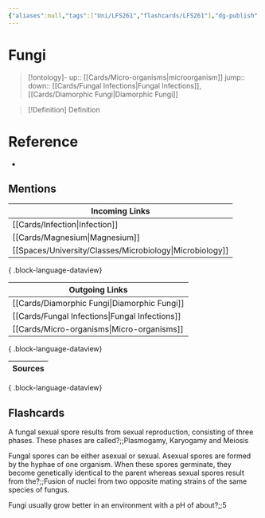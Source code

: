 ```yaml
---
{"aliases":null,"tags":["Uni/LFS261","flashcards/LFS261"],"dg-publish":true,"permalink":"/cards/fungi/","dgPassFrontmatter":true}
---
```


# Fungi

> [!ontology]-
> up:: [[Cards/Micro-organisms\|microorganism]]
> jump:: 
> down:: [[Cards/Fungal Infections\|Fungal Infections]], [[Cards/Diamorphic Fungi\|Diamorphic Fungi]]

> [!Definition] Definition

# Reference

- 

## Mentions

| Incoming Links                                              |
| ----------------------------------------------------------- |
| [[Cards/Infection\|Infection]]                           |
| [[Cards/Magnesium\|Magnesium]]                           |
| [[Spaces/University/Classes/Microbiology\|Microbiology]] |

{ .block-language-dataview}

| Outgoing Links                                    |
| ------------------------------------------------- |
| [[Cards/Diamorphic Fungi\|Diamorphic Fungi]]   |
| [[Cards/Fungal Infections\|Fungal Infections]] |
| [[Cards/Micro-organisms\|Micro-organisms]]     |

{ .block-language-dataview}

| Sources |
| ------- |

{ .block-language-dataview}

## Flashcards

A fungal sexual spore results from sexual reproduction, consisting of three phases. These phases are called?;;Plasmogamy, Karyogamy and Meiosis
<!--SR:!2024-05-16,1,230-->

Fungal spores can be either asexual or sexual. Asexual spores are formed by the hyphae of one organism. When these spores germinate, they become genetically identical to the parent whereas sexual spores result from the?;;Fusion of nuclei from two opposite mating strains of the same species of fungus.
<!--SR:!2024-06-21,1,210-->

Fungi usually grow better in an environment with a pH of about?;;5
<!--SR:!2024-05-18,3,250-->